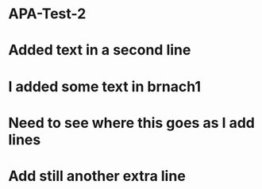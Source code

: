 # APA-Test-2

# Added text in a second line

# I added some text in brnach1
# Need to see where this goes as I add lines
# Add still another extra line
